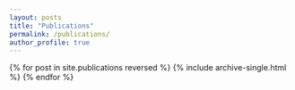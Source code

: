 ```yaml
---
layout: posts
title: "Publications"
permalink: /publications/
author_profile: true
---
```


{% for post in site.publications reversed %}
  {% include archive-single.html %}
{% endfor %}